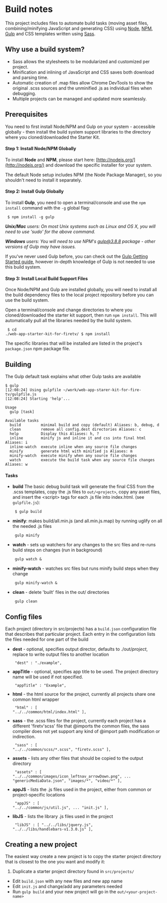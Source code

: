Build notes
===========

This project includes files to automate build tasks (moving asset files, combining/minifying JavaScript and generating CSS) using [Node](http://nodejs.org/), [NPM](https://www.npmjs.com), [Gulp](http://gulpjs.com/) and CSS templates written using [Sass](http://sass-lang.com/).

Why use a build system?
----------

* Sass allows the stylesheets to be modularized and customized per project.
* Minification and inlining of JavaScript and CSS saves both download and parsing time.
* Automatic creation of .map files allow Chrome DevTools to show the original .scss sources and the unminified .js as individual files when debugging.
* Multiple projects can be managed and updated more seamlessly.


Prerequisites
-------------

You need to first install Node/NPM and Gulp on your system - accessible globally - then install the build system support libraries to the directory where you cloned/downloaded the Starter Kit.

#### Step 1: Install Node/NPM Globally

To install **Node** and **NPM**, please start here: [http://nodejs.org/](http://nodejs.org/) and download the specific installer for your system. 

The default Node setup includes NPM (the Node Package Manager), so you shouldn't need to install it separately.

#### Step 2: Install Gulp Globally

To install **Gulp**, you need to open a terminal/console and use the `npm install` command with the `-g` global flag:
<code><pre>
$ npm install -g gulp
</pre></code>

***Unix/Mac** users: On most Unix systems such as Linux and OS X, you will need to use 'sudo' for the above command.*

***Windows** users: You will need to use NPM's gulp@3.8.8 package - other versions of Gulp may have issues.*

If you've never used Gulp before, you can check out the [Gulp Getting Started guide](https://github.com/gulpjs/gulp/blob/master/docs/getting-started.md), however in-depth knowledge of Gulp is not needed to use this build system.

#### Step 3: Install Local Build Support Files

Once Node/NPM and Gulp are installed globally, you will need to install all the build dependency files to the local project repository before you can use the build system. 

Open a terminal/console and change directories to where you cloned/downloaded the starter kit support, then run `npm install`. This will automatically pull all the libraries needed by the build system. 
<code><pre>
$ cd ./web-app-starter-kit-for-firetv/
$ npm install
</pre></code>

The specific libraries that will be installed are listed in the project's `package.json` npm package file. 

Building
----------------

The Gulp default task explains what other Gulp tasks are available

	$ gulp
	[12:08:24] Using gulpfile ~/work/web-app-starer-kit-for-fire-tv/gulpfile.js
	[12:08:24] Starting 'help'...
	
	Usage
	  gulp [task]
	
	Available tasks
	  build         minimal build and copy (default) Aliases: b, debug, d
	  clean         remove all config.dest directories Aliases: c
	  help          Display this Aliases: h, ?
	  inline        minify js and inline it and css into final html Aliases: i
	  inline-watch  execute inline when any source file changes
	  minify        generate html with minified js Aliases: m
	  minify-watch  execute minify when any source file changes
	  watch         execute the build task when any source file changes Aliases: w


#### Tasks

* **build** The basic debug build task will generate the final CSS from the .scss templates, copy the .js files to `out/<project>`, copy any asset files, and
insert the &lt;script&gt; tags for each .js file into index.html.  (see `gulpfile.js`):
<code><pre>
$ gulp build
</pre></code>


* **minify**: makes build/all.min.js (and all.min.js.map) by running uglify on all the needed .js files
<code><pre>
gulp minify
</pre></code>
* **watch** - sets up watchers for any changes to the src files and re-runs build steps on changes (run in background)
<code><pre>
gulp watch &
</pre></code>
* **minify-watch** - watches src files but runs minify build steps when they change
<code><pre>
gulp minify-watch &
</pre></code>
* **clean** - delete 'built' files in the out/ directories
<code><pre>
gulp clean
</pre></code>

Config files
----------------
Each project (directory in src/projects) has a `build.json` configuration file that describes that particular project.
Each entry in the configuration lists the files needed for one part of the build

* **dest** - optional, specifies output director, defaults to ./out/<em>project</em>, replace to write output files to another location
<code><pre>
    "dest" : "./example",
</pre></code>
* **appTitle** - optional, specifies app title to be used. The project directory name will be used if not specified.
<code><pre>
    "appTitle" : "Example",
</pre></code>
* **html** - the html source for the project, currently all projects share one common html wrapper
<code><pre>
    "html" : [
        "../../common/html/index.html"
    ],
</pre></code>
* **sass** - the .scss files for the project, currently each project has a different 'firetv'scss' file that @imports the
common files, the sass compiler does not yet support any kind of @import path modification or indirection.
<code><pre>
    "sass" : [
        "../../common/scss/*.scss",
        "firetv.scss"
    ],
</pre></code>
* **assets** - lists any other files that should be copied to the output directory
<code><pre>
    "assets" : [
        "../../common/images/icon_leftnav_arrowDown.png",
        ...
        "genericMediaData.json",
        "images/\*",
        "video/\*"
    ],
</pre></code>
* **appJS** - lists the .js files used in the project, either from common or project-specific locations
<code><pre>
    "appJS" : [
        "../../common/js/util.js",
        ...
        "init.js"
    ],
</pre></code>
* **libJS** - lists the library .js files used in the project
<code><pre>
    "libJS" : [
        "../../libs/jquery.js",
        "../../libs/handlebars-v1.3.0.js"
    ],
</pre></code>

Creating a new project
----------------
The easiest way create a new project is to copy the starter project directory that is closest to the one you want and modify it: 

1. Duplicate a starter project directory found in `src/projects/`
* Edit `build.json` with any new files and new app name
* Edit `init.js` and change/add any parameters needed
* Run `gulp build` and your new project will go in the `out/<your-project-name>`



